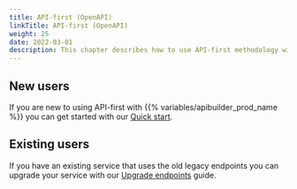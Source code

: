 ```yaml
---
title: API-first (OpenAPI)
linkTitle: API-first (OpenAPI)
weight: 25
date: 2022-03-01
description: This chapter describes how to use API-first methodology with the product.
---
```

## New users

If you are new to using API-first with {{% variables/apibuilder_prod_name %}} you can get started with our [Quick start](/docs/guide_openapi/quick_start).

## Existing users

If you have an existing service that uses the old legacy endpoints you can upgrade your service with our [Upgrade endpoints](/docs/updates/upgrade_endpoints) guide.
